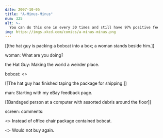 ```yaml
---
date: 2007-10-05
title: "A-Minus-Minus"
num: 325
alt: >-
  You can do this one in every 30 times and still have 97% positive feedback.
img: https://imgs.xkcd.com/comics/a-minus-minus.png
---
```

[[the hat guy is packing a bobcat into a box; a woman stands beside him.]]

woman: What are you doing?

the Hat Guy: Making the world a weirder place.

bobcat: <<mrrowlll>>

[[The hat guy has finished taping the package for shipping.]]

man: Starting with my eBay feedback page.

[[Bandaged person at a computer with assorted debris around the floor]]

screen: comments:

<<bandaged person typing>> Instead of office chair package contained bobcat.

<<bandaged person typing>> Would not buy again.

